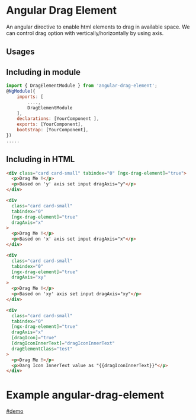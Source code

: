 # Angular Drag Element

An angular directive to enable html elements to drag in available space. We can control drag option with vertically/horizontally by using axis.

## Usages

## Including in module

```js
import { DragElementModule } from 'angular-drag-element';
@NgModule({
    imports: [
        ....,
        DragElementModule
    ],
    declarations: [YourComponent ],
    exports: [YourComponent],
    bootstrap: [YourComponent],
})
.....


```

## Including in HTML

```html
<div class="card card-small" tabindex="0" [ngx-drag-element]="true">
  <p>Drag Me !</p>
  <p>Based on 'y' axis set input dragAxis="y"</p>
</div>
```

```html
<div
  class="card card-small"
  tabindex="0"
  [ngx-drag-element]="true"
  dragAxis="x"
>
  <p>Drag Me !</p>
  <p>Based on 'x' axis set input dragAxis="x"</p>
</div>
```

```html
<div
  class="card card-small"
  tabindex="0"
  [ngx-drag-element]="true"
  dragAxis="xy"
>
  <p>Drag Me !</p>
  <p>Based on 'xy' axis set input dragAxis="xy"</p>
</div>
```

```html
<div
  class="card card-small"
  tabindex="0"
  [ngx-drag-element]="true"
  dragAxis="x"
  [dragIcon]="true"
  [dragIconInnerText]="dragIconInnerText"
  dragElementClass="test"
>
  <p>Drag Me !</p>
  <p>Darg Icon InnerText value as "{{dragIconInnerText}}"</p>
</div>
```

# Example angular-drag-element

[#demo](https://github.com/hemanth-n-govindan/angular-drag-element)
